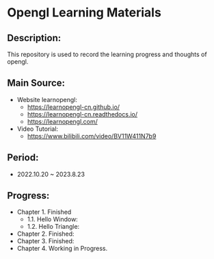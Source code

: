 # Opengl Learning Materials

## Description:
This repository is used to record the learning progress and thoughts of opengl.


## Main Source:
- Website learnopengl:
  - https://learnopengl-cn.github.io/
  - https://learnopengl-cn.readthedocs.io/
  - https://learnopengl.com/
- Video Tutorial:
  - https://www.bilibili.com/video/BV11W411N7b9


## Period:
- 2022.10.20 ~ 2023.8.23

## Progress:

- Chapter 1. Finished 
  - 1.1. Hello Window:
  - 1.2. Hello Triangle:
- Chapter 2. Finished:
- Chapter 3. Finished:
- Chapter 4. Working in Progress.